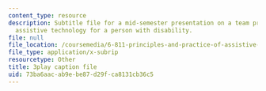```yaml
---
content_type: resource
description: Subtitle file for a mid-semester presentation on a team project to develop
  assistive technology for a person with disability.
file: null
file_location: /coursemedia/6-811-principles-and-practice-of-assistive-technology-fall-2014/73ba6aacab9ebe87d29fca8131cb36c5_EWjWv1YBB7A.srt
file_type: application/x-subrip
resourcetype: Other
title: 3play caption file
uid: 73ba6aac-ab9e-be87-d29f-ca8131cb36c5
---
```

